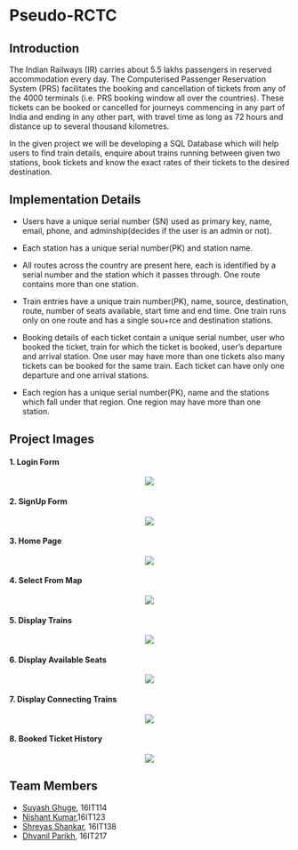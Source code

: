 # Pseudo-RCTC

## Introduction

The Indian Railways (IR) carries about 5.5 lakhs passengers in reserved accommodation every day. The Computerised Passenger Reservation System (PRS) facilitates the booking and cancellation of tickets from any of the 4000 terminals (i.e. PRS booking window all over the countries). These tickets can be booked or cancelled for journeys commencing in any part of India and ending in any other part, with travel time as long as 72 hours and distance up to several thousand kilometres.

In the given project we will be developing a SQL Database which will help users to find train details, enquire about trains running between given two stations, book tickets and know the exact rates of their tickets to the desired destination. 


## Implementation Details

- Users have a unique serial number (SN) used as primary key, name, email, phone, and adminship(decides if the user is an admin or not).

- Each station has a unique serial number(PK) and station name.

- All routes across the country are present here, each is identified by a serial number and the station which it passes through. One route contains more than one station.

- Train entries have a unique train number(PK), name, source, destination, route, number of seats available, start time and end time. One train runs only on one route and has a single sou+rce and destination stations.

- Booking details of each ticket contain a unique serial number, user who booked the ticket, train for which the ticket is booked, user’s departure and arrival station. One user may have more than one tickets also many tickets can be booked for the same train. Each ticket can have only one departure and one arrival stations.

- Each region has a unique serial number(PK), name and the stations which fall under that region. One region may have more than one station.

## Project Images

#### 1. Login Form
<div align="center">
  <img src="https://raw.githubusercontent.com/DhvanilP/OuRCTC/master/im1.png" />
</div>

#### 2. SignUp Form
<div align="center">
  <img src="https://raw.githubusercontent.com/DhvanilP/OuRCTC/master/im2.png" />
</div>

#### 3. Home Page
<div align="center">
  <img src="https://raw.githubusercontent.com/DhvanilP/OuRCTC/master/im3.png" />
</div>

#### 4. Select From Map
<div align="center">
  <img src="https://raw.githubusercontent.com/DhvanilP/OuRCTC/master/im4.png" />
</div>

#### 5. Display Trains
<div align="center">
  <img src="https://raw.githubusercontent.com/DhvanilP/OuRCTC/master/im5.png" />
</div>

#### 6. Display Available Seats
<div align="center">
  <img src="https://raw.githubusercontent.com/DhvanilP/OuRCTC/master/im6.png" />
</div>

#### 7. Display Connecting Trains
<div align="center">
  <img src="https://raw.githubusercontent.com/DhvanilP/OuRCTC/master/im7.png" />
</div>

#### 8. Booked Ticket History
<div align="center">
  <img src="https://raw.githubusercontent.com/DhvanilP/OuRCTC/master/im8.png" />
</div>



## Team Members

* [Suyash Ghuge](https://github.com/suyash0103), 16IT114
* [Nishant Kumar](https://github.com/NishantKr97),16IT123
* [Shreyas Shankar](https://github.com/shrey920), 16IT138
* [Dhvanil Parikh](https://github.com/DhvanilP), 16IT217
